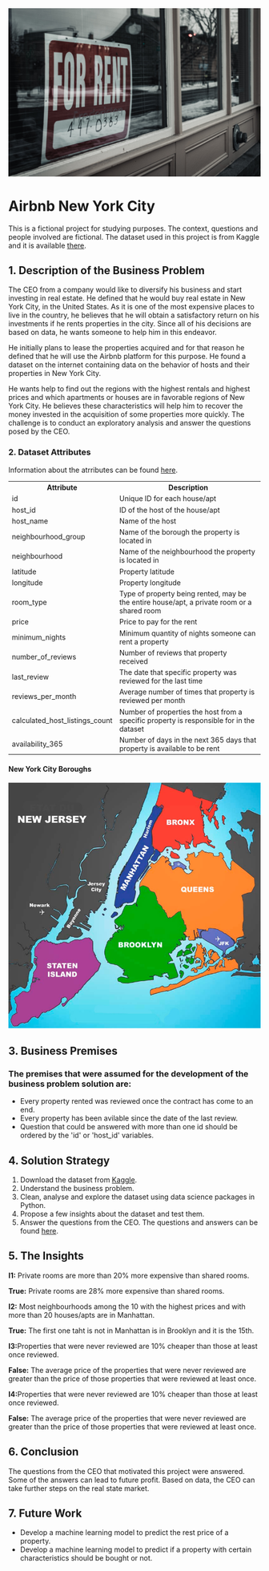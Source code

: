 <img src="rent.jpg" alt="logo" style="zoom:100%;" />

<h1>Airbnb New York City</h1>

<p>This is a fictional project for studying purposes. The context, questions and people involved are fictional. The dataset used in this project is from Kaggle and it is available <a href="https://www.kaggle.com/datasets/dgomonov/new-york-city-airbnb-open-data" target="_blank">there</a>.</p>

<h2>1. Description of the Business Problem</h2>

<p>The CEO from a company would like to diversify his business and start investing in real estate. He defined that he would buy real estate in New York City, in the United States. As it is one of the most expensive places to live in the country, he believes that he will obtain a satisfactory return on his investments if he rents properties in the city. Since all of his decisions are based on data, he wants someone to help him in this endeavor.</p>

<p>He initially plans to lease the properties acquired and for that reason he defined that he will use the Airbnb platform for this purpose. He found a dataset on the internet containing data on the behavior of hosts and their properties in New York City.</p>

<p>He wants help to find out the regions with the highest rentals and highest prices and which apartments or houses are in favorable regions of New York City. He believes these characteristics will help him to recover the money invested in the acquisition of some properties more quickly. The challenge is to conduct an exploratory analysis and answer the questions posed by the CEO.</p>

<h3>2. Dataset Attributes</h3>

<p>Information about the atrributes can be found <a href="https://www.kaggle.com/harlfoxem/housesalesprediction/discussion/207885" target="_blank">here</a>.</p>

<table style="width:100%">
<tr><th>Attribute</th><th>Description</th></tr>
<tr><td>id</td><td>Unique ID for each house/apt</td></tr>
<tr><td>host_id</td><td>ID of the host of the house/apt</td></tr>
<tr><td>host_name</td><td>Name of the host</td></tr>
<tr><td>neighbourhood_group</td><td>Name of the borough the property is located in</td></tr>
<tr><td>neighbourhood</td><td>Name of the neighbourhood the property is located in</td></tr>
<tr><td>latitude</td><td>Property latitude</td></tr>
<tr><td>longitude</td><td>Property longitude</td></tr>
<tr><td>room_type</td><td>Type of property being rented, may be the entire house/apt, a private room or a shared room</td></tr>
<tr><td>price</td><td>Price to pay for the rent</td></tr>
<tr><td>minimum_nights</td><td>Minimum quantity of nights someone can rent a property</td></tr>
<tr><td>number_of_reviews</td><td>Number of reviews that property received</td></tr>
<tr><td>last_review</td><td>The date that specific property was reviewed for the last time</td></tr>
<tr><td>reviews_per_month</td><td>Average number of times that property is reviewed per month</td></tr>
<tr><td>calculated_host_listings_count</td><td>Number of properties the host from a specific property is responsible for in the dataset</td></tr>
<tr><td>availability_365</td><td>Number of days in the next 365 days that property is available to be rent</td></tr>
</table>

<h4>New York City Boroughs</h4>

<img src="nyc_boroughs.jpeg" alt="logo" style="zoom:100%;" />

<h2>3. Business Premises</h2>

<h3>The premises that were assumed for the development of the business problem solution are:</h3>

<ul>
<li>Every property rented was reviewed once the contract has come to an end.</li>
<li>Every property has been avilable since the date of the last review.</li>
<li>Question that could be answered with more than one id should be ordered by the 'id' or 'host_id' variables.</li>
</ul>

<h2>4. Solution Strategy</h2>

<ol>
<li>Download the dataset from <a href="https://www.kaggle.com/datasets/dgomonov/new-york-city-airbnb-open-data" target="_blank">Kaggle</a>.</li>
<li>Understand the business problem.</li>
<li>Clean, analyse and explore the dataset using data science packages in Python.</li>
<li>Propose a few insights about the dataset and test them.</li>
<li>Answer the questions from the CEO. The questions and answers can be found <a href="https://github.com/m4theus4ndr4de/insights-airbnb-nyc/blob/main/airbnb_nyc_insights.ipynb" target="_blank">here</a>.</li>
</ol>

<h2>5. The Insights</h2>

<p><b>I1:</b> Private rooms are more than 20% more expensive than shared rooms.</p>
<p><b>True:</b> Private rooms are 28% more expensive than shared rooms.</p>

<p><b>I2:</b> Most neighbourhoods among the 10 with the highest prices and with more than 20 houses/apts are in Manhattan.</p>
<p><b>True:</b> The first one taht is not in Manhattan is in Brooklyn and it is the 15th.</p>

<p><b>I3:</b>Properties that were never reviewed are 10% cheaper than those at least once reviewed.</p>
<p><b>False:</b> The average price of the properties that were never reviewed are greater than the price of those properties that were reviewed at least once.</p>

<p><b>I4:</b>Properties that were never reviewed are 10% cheaper than those at least once reviewed.</p>
<p><b>False:</b> The average price of the properties that were never reviewed are greater than the price of those properties that were reviewed at least once.</p>

<h2>6. Conclusion</h2>

<p>The questions from the CEO that motivated this project were answered. Some of the answers can lead to future profit. Based on data, the CEO can take further steps on the real state market.</p>

<h2>7. Future Work</h2>

<ul>
<li>Develop a machine learning model to predict the rest price of a property.</li>
<li>Develop a machine learning model to predict if a property with certain characteristics should be bought or not.</li>
</ul>